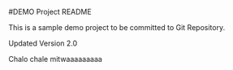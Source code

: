 #DEMO Project README

This is a sample demo project to be committed to Git Repository.

Updated Version 2.0

Chalo chale mitwaaaaaaaaa